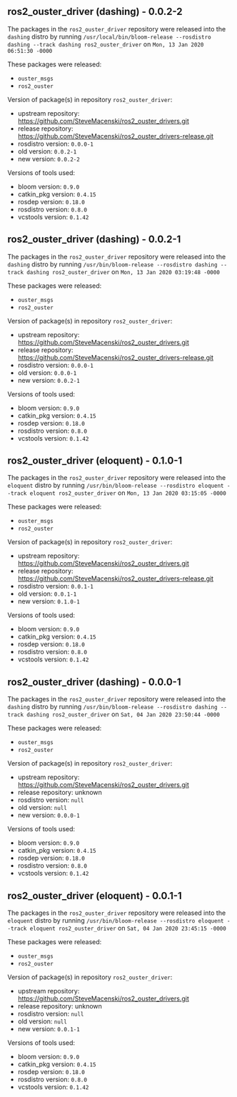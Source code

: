 ## ros2_ouster_driver (dashing) - 0.0.2-2

The packages in the `ros2_ouster_driver` repository were released into the `dashing` distro by running `/usr/local/bin/bloom-release --rosdistro dashing --track dashing ros2_ouster_driver` on `Mon, 13 Jan 2020 06:51:30 -0000`

These packages were released:
- `ouster_msgs`
- `ros2_ouster`

Version of package(s) in repository `ros2_ouster_driver`:

- upstream repository: https://github.com/SteveMacenski/ros2_ouster_drivers.git
- release repository: https://github.com/SteveMacenski/ros2_ouster_drivers-release.git
- rosdistro version: `0.0.0-1`
- old version: `0.0.2-1`
- new version: `0.0.2-2`

Versions of tools used:

- bloom version: `0.9.0`
- catkin_pkg version: `0.4.15`
- rosdep version: `0.18.0`
- rosdistro version: `0.8.0`
- vcstools version: `0.1.42`


## ros2_ouster_driver (dashing) - 0.0.2-1

The packages in the `ros2_ouster_driver` repository were released into the `dashing` distro by running `/usr/bin/bloom-release --rosdistro dashing --track dashing ros2_ouster_driver` on `Mon, 13 Jan 2020 03:19:48 -0000`

These packages were released:
- `ouster_msgs`
- `ros2_ouster`

Version of package(s) in repository `ros2_ouster_driver`:

- upstream repository: https://github.com/SteveMacenski/ros2_ouster_drivers.git
- release repository: https://github.com/SteveMacenski/ros2_ouster_drivers-release.git
- rosdistro version: `0.0.0-1`
- old version: `0.0.0-1`
- new version: `0.0.2-1`

Versions of tools used:

- bloom version: `0.9.0`
- catkin_pkg version: `0.4.15`
- rosdep version: `0.18.0`
- rosdistro version: `0.8.0`
- vcstools version: `0.1.42`


## ros2_ouster_driver (eloquent) - 0.1.0-1

The packages in the `ros2_ouster_driver` repository were released into the `eloquent` distro by running `/usr/bin/bloom-release --rosdistro eloquent --track eloquent ros2_ouster_driver` on `Mon, 13 Jan 2020 03:15:05 -0000`

These packages were released:
- `ouster_msgs`
- `ros2_ouster`

Version of package(s) in repository `ros2_ouster_driver`:

- upstream repository: https://github.com/SteveMacenski/ros2_ouster_drivers.git
- release repository: https://github.com/SteveMacenski/ros2_ouster_drivers-release.git
- rosdistro version: `0.0.1-1`
- old version: `0.0.1-1`
- new version: `0.1.0-1`

Versions of tools used:

- bloom version: `0.9.0`
- catkin_pkg version: `0.4.15`
- rosdep version: `0.18.0`
- rosdistro version: `0.8.0`
- vcstools version: `0.1.42`


## ros2_ouster_driver (dashing) - 0.0.0-1

The packages in the `ros2_ouster_driver` repository were released into the `dashing` distro by running `/usr/bin/bloom-release --rosdistro dashing --track dashing ros2_ouster_driver` on `Sat, 04 Jan 2020 23:50:44 -0000`

These packages were released:
- `ouster_msgs`
- `ros2_ouster`

Version of package(s) in repository `ros2_ouster_driver`:

- upstream repository: https://github.com/SteveMacenski/ros2_ouster_drivers.git
- release repository: unknown
- rosdistro version: `null`
- old version: `null`
- new version: `0.0.0-1`

Versions of tools used:

- bloom version: `0.9.0`
- catkin_pkg version: `0.4.15`
- rosdep version: `0.18.0`
- rosdistro version: `0.8.0`
- vcstools version: `0.1.42`


## ros2_ouster_driver (eloquent) - 0.0.1-1

The packages in the `ros2_ouster_driver` repository were released into the `eloquent` distro by running `/usr/bin/bloom-release --rosdistro eloquent --track eloquent ros2_ouster_driver` on `Sat, 04 Jan 2020 23:45:15 -0000`

These packages were released:
- `ouster_msgs`
- `ros2_ouster`

Version of package(s) in repository `ros2_ouster_driver`:

- upstream repository: https://github.com/SteveMacenski/ros2_ouster_drivers.git
- release repository: unknown
- rosdistro version: `null`
- old version: `null`
- new version: `0.0.1-1`

Versions of tools used:

- bloom version: `0.9.0`
- catkin_pkg version: `0.4.15`
- rosdep version: `0.18.0`
- rosdistro version: `0.8.0`
- vcstools version: `0.1.42`


